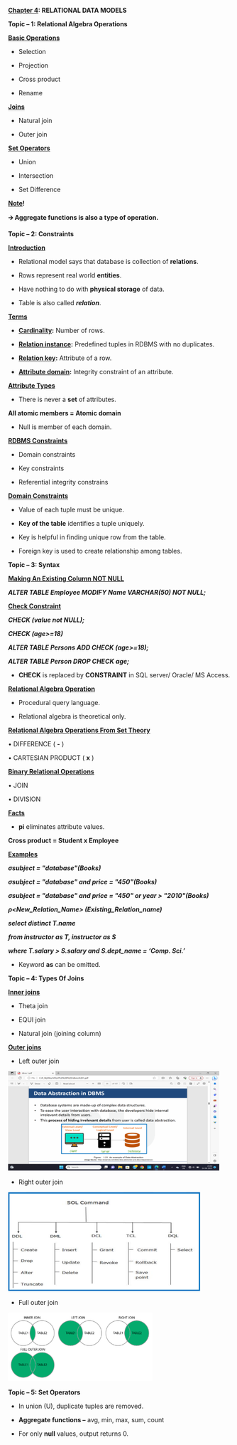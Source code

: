 **<u>Chapter 4</u>: RELATIONAL DATA MODELS**

**Topic – 1: Relational Algebra Operations**

**<u>Basic Operations</u>**

- Selection

- Projection

- Cross product

- Rename

**<u>Joins</u>**

- Natural join

- Outer join

**<u>Set Operators</u>**

- Union

- Intersection

- Set Difference

**<u>Note</u>!**

**🡪 Aggregate functions is also a type of operation.**

**Topic – 2: Constraints**

**<u>Introduction</u>**

- Relational model says that database is collection of **relations**.

- Rows represent real world **entities**.

- Have nothing to do with **physical storage** of data.

- Table is also called ***relation***.

**<u>Terms</u>**

- **<u>Cardinality</u>:** Number of rows.

- **<u>Relation instance</u>:** Predefined tuples in RDBMS with no
  duplicates.

- **<u>Relation key</u>:** Attribute of a row.

- **<u>Attribute domain</u>:** Integrity constraint of an attribute.

**<u>Attribute Types</u>**

- There is never a **set** of attributes.

**All atomic members = Atomic domain**

- Null is member of each domain.

**<u>RDBMS Constraints</u>**

- Domain constraints

- Key constraints

- Referential integrity constrains

**<u>Domain Constraints</u>**

- Value of each tuple must be unique.

- **Key of the table** identifies a tuple uniquely.

- Key is helpful in finding unique row from the table.

- Foreign key is used to create relationship among tables.

**Topic – 3: Syntax**

**<u>Making An Existing Column NOT NULL</u>**

***ALTER TABLE Employee MODIFY Name VARCHAR(50) NOT NULL;***

**<u>Check Constraint</u>**

***CHECK (value not NULL);***

***CHECK (age\>=18)***

***ALTER TABLE Persons ADD CHECK (age\>=18);***

***ALTER TABLE Person DROP CHECK age;***

- **CHECK** is replaced by **CONSTRAINT** in SQL server/ Oracle/ MS
  Access.

**<u>Relational Algebra Operation</u>**

- Procedural query language.

- Relational algebra is theoretical only.

**<u>Relational Algebra Operations From Set Theory</u>**

• DIFFERENCE ( **-** )

• CARTESIAN PRODUCT ( **x** )

**<u>Binary Relational Operations</u>**

• JOIN

• DIVISION

**<u>Facts</u>**

- **pi** eliminates attribute values.

**Cross product = Student x Employee**

**<u>Examples</u>**

***σsubject = "database"(Books)***

***σsubject = "database" and price = "450"(Books)***

***σsubject = "database" and price = "450" or year \> "2010"(Books)***

***ρ\<New_Relation_Name\> (Existing_Relation_name)***

***select distinct T.name***

***from instructor as T, instructor as S***

***where T.salary \> S.salary and S.dept_name = ‘Comp. Sci.’***

- Keyword **as** can be omitted.

**Topic – 4: Types Of Joins**

**<u>Inner joins</u>**

- Theta join

- EQUI join

- Natural join (joining column)

**<u>Outer joins</u>**

- Left outer join

<img src="./media/image1.png"
style="width:4.96171in;height:2.33078in" />

- Right outer join

<img src="./media/image2.png"
style="width:4.50652in;height:2.32665in" />

- Full outer join

<img src="./media/image3.png"
style="width:3.38996in;height:1.60436in" />

**Topic – 5: Set Operators**

- In union (U), duplicate tuples are removed.

- **Aggregate functions –** avg, min, max, sum, count

- For only **null** values, output returns 0.
